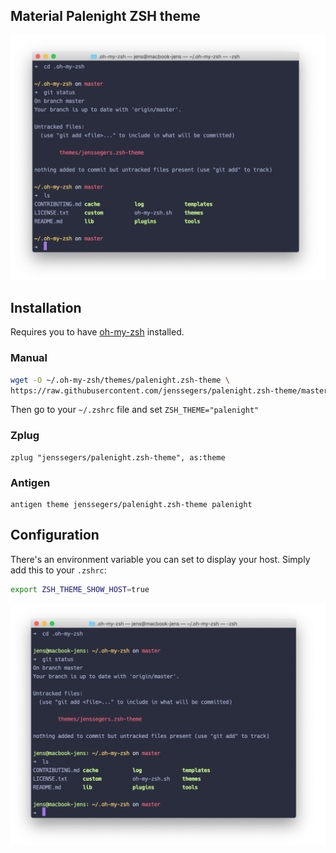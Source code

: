 ## Material Palenight ZSH theme

![screenshot](screenshot.png)

## Installation

Requires you to have [oh-my-zsh](https://github.com/robbyrussell/oh-my-zsh) installed.

### Manual

```bash
wget -O ~/.oh-my-zsh/themes/palenight.zsh-theme \
https://raw.githubusercontent.com/jenssegers/palenight.zsh-theme/master/palenight.zsh-theme
```

Then go to your `~/.zshrc` file and set `ZSH_THEME="palenight"`

### Zplug

```
zplug "jenssegers/palenight.zsh-theme", as:theme
```

### Antigen

```
antigen theme jenssegers/palenight.zsh-theme palenight
```

## Configuration

There's an environment variable you can set to display your host. Simply add this to your `.zshrc`:

```bash
export ZSH_THEME_SHOW_HOST=true
```

![screenshot](screenshot-with-host.png)
